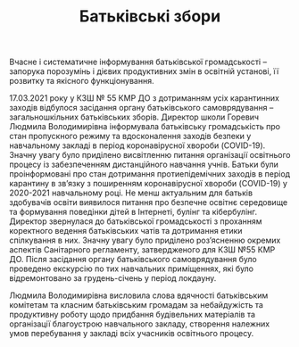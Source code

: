 ﻿---
title: Батьківські збори
---

Вчасне і систематичне інформування батьківської громадськості – запорука порозумінь і дієвих продуктивних змін в освітній установі, її розвитку та якісного функціонування. 

17.03.2021 року у КЗШ № 55 КМР ДО з дотриманням усіх карантинних заходів відбулося засідання органу батьківського самоврядування – загальношкільних батьківських зборів. Директор школи Горевич Людмила Володимирівна інформувала батьківську громадськість про стан пропускного режиму та вдосконалення заходів безпеки у навчальному закладі в період коронавірусної хвороби (COVID-19). Значну увагу було приділено висвітленню питання  організації освітнього процесу із забезпеченням дистанційного навчання учнів. Батьки були проінформовані про стан дотримання протиепідемічних заходів в період карантину в зв’язку з поширенням коронавірусної хвороби (COVID-19) у 2020-2021 навчальному році. Не менш актуальним для батьків здобувачів освіти виявилося питання про безпечне освітнє середовище та формування поведінки дітей в Інтернеті, булінг та кібербулінг. Директор звернулася до батьківської громадськості з проханням коректного ведення батьківських чатів та дотримання етики спілкування в них. Значну увагу було приділено роз’ясненню окремих аспектів Санітарного регламенту, затвердженого для КЗШ №55 КМР ДО. Після  засідання органу батьківського самоврядування було проведено екскурсію по тих навчальних приміщеннях, які було відремонтовано за грудень-січень у період локдауну. 

Людмила Володимирівна висловила слова вдячності батьківським комітетам та класним батьківським громадам за небайдужість та продуктивну роботу щодо придбання будівельних матеріалів та організації благоустрою навчального закладу, створення належних умов перебування у закладі всіх учасників освітнього процесу.

<slideshow></slideshow>